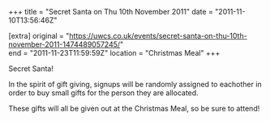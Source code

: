 +++
title = "Secret Santa on Thu 10th November 2011"
date = "2011-11-10T13:56:46Z"

[extra]
original = "https://uwcs.co.uk/events/secret-santa-on-thu-10th-november-2011-1474489057245/"    
end = "2011-11-23T11:59:59Z"
location = "Christmas Meal"
+++

Secret Santa\!

In the spirit of gift giving, signups will be randomly assigned to eachother in order to buy small gifts for the person they are allocated.

These gifts will all be given out at the Christmas Meal, so be sure to attend\!

